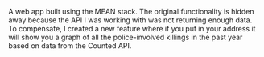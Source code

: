 A web app built using the MEAN stack. The original functionality is hidden away because the API I was working with was not returning enough data. To compensate, I created a new feature where if you put in your address it will show you a graph of all the police-involved killings in the past year based on data from the Counted API.

